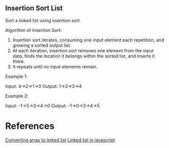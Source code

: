 ## Insertion Sort List

Sort a linked list using insertion sort.

Algorithm of Insertion Sort:

1. Insertion sort iterates, consuming one input element each repetition, and growing a sorted output list.
2. At each iteration, insertion sort removes one element from the input data, finds the location it belongs within the sorted list, and inserts it there.
3. It repeats until no input elements remain.

Example 1:

Input: 4->2->1->3
Output: 1->2->3->4

Example 2:

Input: -1->5->3->4->0
Output: -1->0->3->4->5

# References

[Converting array to linked list](https://stackoverflow.com/questions/32374976/converting-array-to-linked-list-from-eloquent-javascript)
[Linked list in javascript](https://www.freecodecamp.org/news/implementing-a-linked-list-in-javascript/)